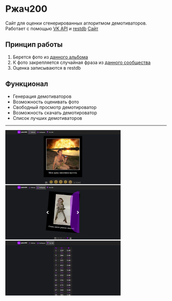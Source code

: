 # Ржач200
Сайт для оценки сгенерированных аглоритмом демотиваторов.
Работает с помощью [VK API](https://dev.vk.com/reference) и [restdb](https://restdb.io/)
[Сайт](https://developer.android.com/training/dependency-injection/manual)

Принцип работы
---------------
1) Берется фото из [данного альбома](https://vk.com/album514918087_284198610)
2) К фото закрепляется случайная фраза из [данного сообщества](https://vk.com/four_words_ofic)
3) Оценка записываются в restdb

Функционал
-----------
* Генерация демотиваторов
* Возможность оценивать фото
* Свободный просмотр демотироватор
* Возможность скачать демотироватор
* Список лучших демотиваторов

-----------
<img src="screenshots/1.png" width="360"><img src="screenshots/2.png" width="360"> <img src="screenshots/3.png" width="360">



